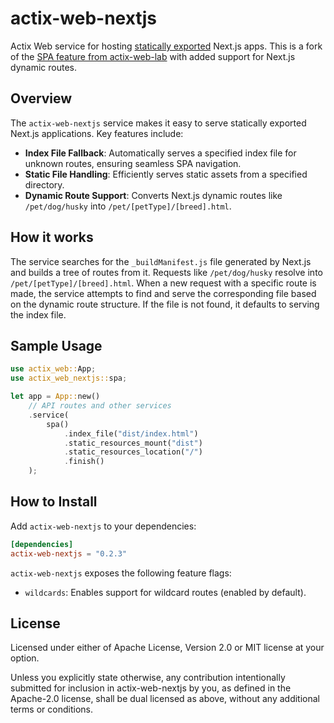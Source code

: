 # actix-web-nextjs

Actix Web service for hosting [statically exported](https://nextjs.org/docs/app/building-your-application/deploying/static-exports) Next.js apps. This is a fork of the [SPA feature from actix-web-lab](https://docs.rs/actix-web-lab/0.21.0/actix_web_lab/web/fn.spa.html) with added support for Next.js dynamic routes.

## Overview

The `actix-web-nextjs` service makes it easy to serve statically exported Next.js applications. Key features include:

- **Index File Fallback**: Automatically serves a specified index file for unknown routes, ensuring seamless SPA navigation.
- **Static File Handling**: Efficiently serves static assets from a specified directory.
- **Dynamic Route Support**: Converts Next.js dynamic routes like `/pet/dog/husky` into `/pet/[petType]/[breed].html`.

## How it works

The service searches for the `_buildManifest.js` file generated by Next.js and builds a tree of routes from it. Requests like `/pet/dog/husky` resolve into `/pet/[petType]/[breed].html`. When a new request with a specific route is made, the service attempts to find and serve the corresponding file based on the dynamic route structure. If the file is not found, it defaults to serving the index file.

## Sample Usage

```rust
use actix_web::App;
use actix_web_nextjs::spa;

let app = App::new()
    // API routes and other services
    .service(
        spa()
            .index_file("dist/index.html")
            .static_resources_mount("dist")
            .static_resources_location("/")
            .finish()
    );
```

## How to Install

Add `actix-web-nextjs` to your dependencies:

```toml
[dependencies]
actix-web-nextjs = "0.2.3"
```

`actix-web-nextjs` exposes the following feature flags:

- `wildcards`: Enables support for wildcard routes (enabled by default).

## License

Licensed under either of Apache License, Version 2.0 or MIT license at your option.

Unless you explicitly state otherwise, any contribution intentionally submitted for inclusion in actix-web-nextjs by you, as defined in the Apache-2.0 license, shall be dual licensed as above, without any additional terms or conditions.

